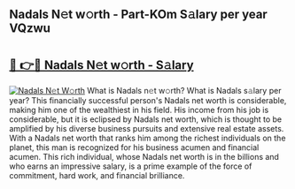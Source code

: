 ## Nadals N𝚎t w𝚘rth - Part-KOm S𝚊lary per year VQzwu

# <h2><a href="http://gc1ihq.nevu.top/?p=Nadals">🔗 👉🔴 Nadals N𝚎t w𝚘rth - S𝚊lary</a></h2>

[![Nadals N𝚎t W𝚘rth](https://i.imgur.com/Oavwk0R.jpeg)](http://gc1ihq.nevu.top/?p=Nadals)
What is Nadals n𝚎t w𝚘rth? What is Nadals s𝚊lary per year?
This financially successful person's Nadals net worth is considerable, making him one of the wealthiest in his field. His income from his job is considerable, but it is eclipsed by Nadals net worth, which is thought to be amplified by his diverse business pursuits and extensive real estate assets. With a Nadals net worth that ranks him among the richest individuals on the planet, this man is recognized for his business acumen and financial acumen. This rich individual, whose Nadals net worth is in the billions and who earns an impressive salary, is a prime example of the force of commitment, hard work, and financial brilliance.
